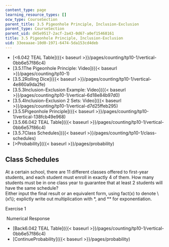 ```yaml
---
content_type: page
learning_resource_types: []
ocw_type: CourseSection
parent_title: 3.5 Pigeonhole Principle, Inclusion-Exclusion
parent_type: CourseSection
parent_uid: d45e9517-2acf-2a43-0d67-a0ef15468161
title: 3.5 Pigeonhole Principle, Inclusion-Exclusion
uid: 33eeaaae-10d0-1971-6474-5da153cd4deb
---
```


*   [\<6.042 TEAL Table]({{< baseurl >}}/pages/counting/tp10-1/vertical-0bb6e57f86c4)
*   [3.5.1The Pigeonhole Principle: Video]({{< baseurl >}}/pages/counting/tp10-1)
*   [3.5.2Rolling Dice]({{< baseurl >}}/pages/counting/tp10-1/vertical-4e860a9da2fe)
*   [3.5.3Inclusion-Exclusion Example: Video]({{< baseurl >}}/pages/counting/tp10-1/vertical-6d18e84b97d0)
*   [3.5.4Inclusion-Exclusion 2 Sets: Video]({{< baseurl >}}/pages/counting/tp10-1/vertical-d7d25ffeb295)
*   [3.5.5Pigeonhole Principle]({{< baseurl >}}/pages/counting/tp10-1/vertical-138fcb49e968)
*   [3.5.66.042 TEAL Table]({{< baseurl >}}/pages/counting/tp10-1/vertical-0bb6e57f86c4)
*   [3.5.7Class Schedules]({{< baseurl >}}/pages/counting/tp10-1/class-schedules)
*   [\>Probability]({{< baseurl >}}/pages/probability)

Class Schedules
---------------

  

At a certain school, there are 11 different classes offered to first-year students, and each student must enroll in exactly 4 of them. How many students must be in one class year to guarantee that at least 2 students will have the same schedule?  
Either input the final result or an equivalent form, using fact(x) to denote \\(x!\\); explictly write out multiplication with \*, and \*\* for exponentiation.

Exercise 1

&nbsp;Numerical Response&nbsp;

*   [Back6.042 TEAL Table]({{< baseurl >}}/pages/counting/tp10-1/vertical-0bb6e57f86c4)
*   [ContinueProbability]({{< baseurl >}}/pages/probability)